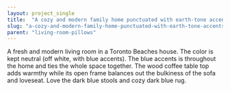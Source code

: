 ```yaml
---
layout: project_single
title:  "A cozy and modern family home punctuated with earth-tone accents"
slug: "a-cozy-and-modern-family-home-punctuated-with-earth-tone-accents"
parent: "living-room-pillows"
---
```

A fresh and modern living room in a Toronto Beaches house. The color is kept neutral (off white, with blue accents). The blue accents is throughout the home and ties the whole space together. The wood coffee table top adds warmthy while its open frame balances out the bulkiness of the sofa and loveseat. Love the dark blue stools and cozy dark blue rug.